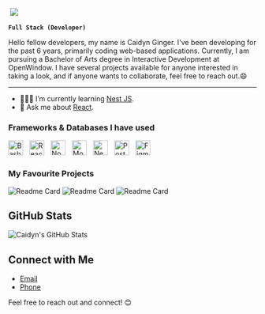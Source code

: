 ![]()
![](https://komarev.com/ghpvc/?username=CaidynGinger&style=for-the-badge&color=red)

**`Full Stack (Developer)`**

Hello fellow developers, my name is Caidyn Ginger. I've been developing for the past 6 years, primarily coding web-based applications. Currently, I am pursuing a Bachelor of Arts degree in Interactive Development at OpenWindow. I have several projects available for anyone interested in taking a look, and if anyone wants to collaborate, feel free to reach out.😄 

---

- 🧑🏻‍🎓 I’m currently learning [Nest JS](https://nestjs.com/).
- 💬 Ask me about [React](https://react.dev/).

### Frameworks & Databases I have used

<img align="left" alt="Bash" width="30px" style="padding-right:10px;" src="https://cdn.jsdelivr.net/gh/devicons/devicon/icons/angularjs/angularjs-plain.svg" />
<img align="left" alt="React" width="30px" style="padding-right:10px;" src="https://cdn.jsdelivr.net/gh/devicons/devicon/icons/react/react-original.svg" />
<img align="left" alt="NodeJS" width="30px" style="padding-right:10px;" src="https://cdn.jsdelivr.net/gh/devicons/devicon/icons/nodejs/nodejs-original.svg" />
<img align="left" alt="Mongodb" width="30px" style="padding-right:10px;" src="https://cdn.jsdelivr.net/gh/devicons/devicon/icons/mongodb/mongodb-original.svg" />
<img align="left" alt="Nestjs" width="30px" style="padding-right:10px;" src="https://cdn.jsdelivr.net/gh/devicons/devicon/icons/nestjs/nestjs-plain.svg" />
<img align="left" alt="Postgresql" width="30px" style="padding-right:10px;" src="https://cdn.jsdelivr.net/gh/devicons/devicon/icons/postgresql/postgresql-plain.svg" />
<img align="left" alt="Figma" width="30px" style="padding-right:10px;" src="https://cdn.jsdelivr.net/gh/devicons/devicon/icons/figma/figma-original.svg" />
          
<br/>
<br/>

### My Favourite Projects
![Readme Card](https://github-readme-stats.vercel.app/api/pin/?username=CaidynGinger&repo=Ginger-Industries&theme=dark)
![Readme Card](https://github-readme-stats.vercel.app/api/pin/?username=CaidynGinger&repo=OpenStack&theme=dark)
![Readme Card](https://github-readme-stats.vercel.app/api/pin/?username=CaidynGinger&repo=calender&theme=dark)

## GitHub Stats

![Caidyn's GitHub Stats](https://github-readme-stats.vercel.app/api?username=CaidynGinger&show_icons=true&theme=dark)

## Connect with Me
- [Email](caidyn.ginger@gmail.com)
- [Phone](+27815205271)

Feel free to reach out and connect! 😊

<!--
**CaidynGinger/CaidynGinger** is a ✨ _special_ ✨ repository because its `README.md` (this file) appears on your GitHub profile.

Here are some ideas to get you started:

- 🔭 I’m currently working on ...
- 🌱 I’m currently learning ...
- 👯 I’m looking to collaborate on ...
- 🤔 I’m looking for help with ...
- 💬 Ask me about ...
- 📫 How to reach me: ...
- 😄 Pronouns: ...
- ⚡ Fun fact: ...
-->
